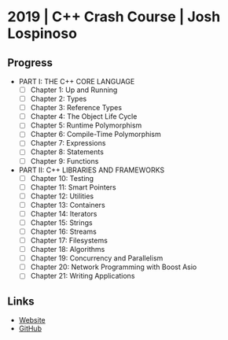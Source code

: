 # 2019 | C++ Crash Course | Josh Lospinoso

## Progress

- PART I: THE C++ CORE LANGUAGE
    - [ ] Chapter 1: Up and Running
    - [ ] Chapter 2: Types
    - [ ] Chapter 3: Reference Types
    - [ ] Chapter 4: The Object Life Cycle
    - [ ] Chapter 5: Runtime Polymorphism
    - [ ] Chapter 6: Compile-Time Polymorphism
    - [ ] Chapter 7: Expressions
    - [ ] Chapter 8: Statements
    - [ ] Chapter 9: Functions
- PART II: C++ LIBRARIES AND FRAMEWORKS
    - [ ] Chapter 10: Testing
    - [ ] Chapter 11: Smart Pointers
    - [ ] Chapter 12: Utilities
    - [ ] Chapter 13: Containers
    - [ ] Chapter 14: Iterators
    - [ ] Chapter 15: Strings
    - [ ] Chapter 16: Streams
    - [ ] Chapter 17: Filesystems
    - [ ] Chapter 18: Algorithms
    - [ ] Chapter 19: Concurrency and Parallelism
    - [ ] Chapter 20: Network Programming with Boost Asio
    - [ ] Chapter 21: Writing Applications

## Links

- [Website](https://ccc.codes)
- [GitHub](https://github.com/JLospinoso/ccc)
